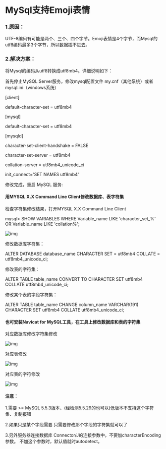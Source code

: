 # MySql支持Emoji表情

### **1.原因**：

UTF-8编码有可能是两个、三个、四个字节。Emoji表情是4个字节，而Mysql的utf8编码最多3个字节，所以数据插不进去。

### **2.解决方案**：

将Mysql的编码从utf8转换成utf8mb4。详细说明如下：

首先停止MySQL Server服务，修改mysql配置文件 my.cnf（其他系统）或者mysql.ini（windows系统）

[client]

default-character-set = utf8mb4

[mysql]

default-character-set = utf8mb4

[mysqld]

character-set-client-handshake = FALSE

character-set-server = utf8mb4

collation-server = utf8mb4_unicode_ci

init_connect='SET NAMES utf8mb4'



修改完成，重启 MySQL 服务:

#### 用MYSQL X.X Command Line Client修改数据库、表字符集

检查字符集修改结果，打开MYSQL X.X Command Line Client

mysql> SHOW VARIABLES WHERE Variable_name LIKE 'character\_set\_%' OR Variable_name LIKE 'collation%';



![img](https:////upload-images.jianshu.io/upload_images/12877758-29a32ef7c312e31e.png?imageMogr2/auto-orient/strip|imageView2/2/w/678/format/webp)



修改数据库字符集：

ALTER DATABASE database_name CHARACTER SET = utf8mb4 COLLATE = utf8mb4_unicode_ci;

修改表的字符集：

ALTER TABLE table_name CONVERT TO CHARACTER SET utf8mb4 COLLATE utf8mb4_unicode_ci;

修改某个表的字段字符集：

ALTER TABLE table_name CHANGE column_name VARCHAR(191) CHARACTER SET utf8mb4 COLLATE utf8mb4_unicode_ci;



#### 也可安装Navicat for MySQL工具，在工具上修改数据库和表的字符集

对应数据库修改字符集修改

![img](https:////upload-images.jianshu.io/upload_images/12877758-759bd41de09028ba.png?imageMogr2/auto-orient/strip|imageView2/2/w/959/format/webp)



对应表修改

![img](https:////upload-images.jianshu.io/upload_images/12877758-a372eaa9383384ad.png?imageMogr2/auto-orient/strip|imageView2/2/w/573/format/webp)

对应表的字符修改

![img](https:////upload-images.jianshu.io/upload_images/12877758-1c7be6178d3b35cf.png?imageMogr2/auto-orient/strip|imageView2/2/w/798/format/webp)

#### 注意：

1.需要 >= MySQL 5.5.3版本、(经检测5.5.29的也可以)低版本不支持这个字符集、复制报错

2.如果只是某个字段需要 只需要修改那个字段的字符集就可以了

3.另外服务器连接数据库 Connector/J的连接参数中，不要加characterEncoding参数。 不加这个参数时，默认值就时autodetect。

